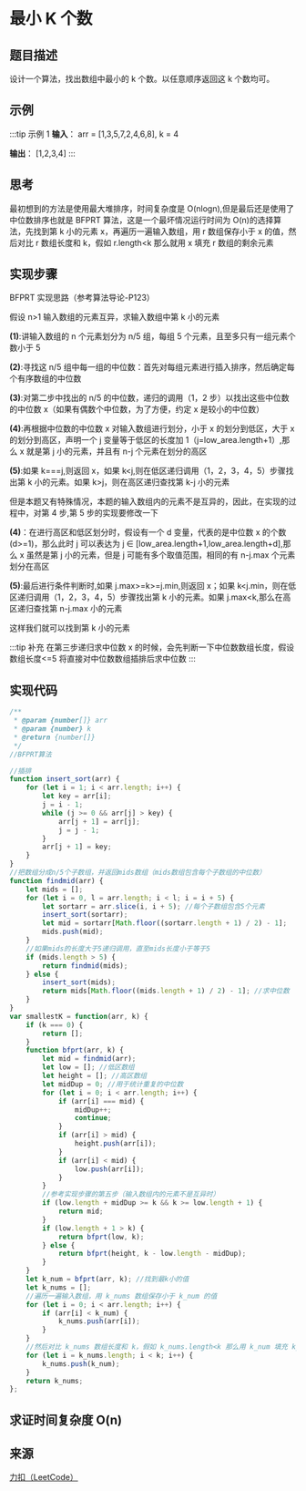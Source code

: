 # 最小 K 个数

## 题目描述

设计一个算法，找出数组中最小的 k 个数。以任意顺序返回这 k 个数均可。

## 示例

:::tip 示例 1
**输入**： arr = [1,3,5,7,2,4,6,8], k = 4

**输出**： [1,2,3,4]
:::

## 思考

最初想到的方法是使用最大堆排序，时间复杂度是 O(nlogn),但是最后还是使用了中位数排序也就是 BFPRT 算法，这是一个最坏情况运行时间为 O(n)的选择算法，先找到第 k 小的元素 x，再遍历一遍输入数组，用 r 数组保存小于 x 的值，然后对比 r 数组长度和 k，假如 r.length<k 那么就用 x 填充 r 数组的剩余元素

## 实现步骤

BFPRT 实现思路（参考算法导论-P123）

假设 n>1 输入数组的元素互异，求输入数组中第 k 小的元素

**(1)**:讲输入数组的 n 个元素划分为 n/5 组，每组 5 个元素，且至多只有一组元素个数小于 5

**(2)**:寻找这 n/5 组中每一组的中位数：首先对每组元素进行插入排序，然后确定每个有序数组的中位数

**(3)**:对第二步中找出的 n/5 的中位数，递归的调用（1，2 步）以找出这些中位数的中位数 x（如果有偶数个中位数，为了方便，约定 x 是较小的中位数）

**(4)**:再根据中位数的中位数 x 对输入数组进行划分，小于 x 的划分到低区，大于 x 的划分到高区，声明一个 j 变量等于低区的长度加 1（j=low_area.length+1）,那么 x 就是第 j 小的元素，并且有 n-j 个元素在划分的高区

**(5)**:如果 k===j,则返回 x，如果 k<j,则在低区递归调用（1，2，3，4，5）步骤找出第 k 小的元素。如果 k>j，则在高区递归查找第 k-j 小的元素

但是本题又有特殊情况，本题的输入数组内的元素不是互异的，因此，在实现的过程中，对第 4 步,第 5 步的实现要修改一下

**(4)**：在进行高区和低区划分时，假设有一个 d 变量，代表的是中位数 x 的个数(d>=1)，那么此时 j 可以表达为 j ∈ [low_area.length+1,low_area.length+d],那么 x 虽然是第 j 小的元素，但是 j 可能有多个取值范围，相同的有 n-j.max 个元素划分在高区

**(5)**:最后进行条件判断时,如果 j.max>=k>=j.min,则返回 x；如果 k<j.min，则在低区递归调用（1，2，3，4，5）步骤找出第 k 小的元素。如果 j.max<k,那么在高区递归查找第 n-j.max 小的元素

这样我们就可以找到第 k 小的元素

:::tip 补充
在第三步递归求中位数 x 的时候，会先判断一下中位数数组长度，假设数组长度<=5 将直接对中位数数组插排后求中位数
:::

## 实现代码

```js
/**
 * @param {number[]} arr
 * @param {number} k
 * @return {number[]}
 */
//BFPRT算法

//插排
function insert_sort(arr) {
    for (let i = 1; i < arr.length; i++) {
        let key = arr[i];
        j = i - 1;
        while (j >= 0 && arr[j] > key) {
            arr[j + 1] = arr[j];
            j = j - 1;
        }
        arr[j + 1] = key;
    }
}
//把数组分成n/5个子数组，并返回mids数组（mids数组包含每个子数组的中位数）
function findmid(arr) {
    let mids = [];
    for (let i = 0, l = arr.length; i < l; i = i + 5) {
        let sortarr = arr.slice(i, i + 5); //每个子数组包含5个元素
        insert_sort(sortarr);
        let mid = sortarr[Math.floor((sortarr.length + 1) / 2) - 1];
        mids.push(mid);
    }
    //如果mids的长度大于5递归调用，直至mids长度小于等于5
    if (mids.length > 5) {
        return findmid(mids);
    } else {
        insert_sort(mids);
        return mids[Math.floor((mids.length + 1) / 2) - 1]; //求中位数
    }
}
var smallestK = function(arr, k) {
    if (k === 0) {
        return [];
    }
    function bfprt(arr, k) {
        let mid = findmid(arr);
        let low = []; //低区数组
        let height = []; //高区数组
        let midDup = 0; //用于统计重复的中位数
        for (let i = 0; i < arr.length; i++) {
            if (arr[i] === mid) {
                midDup++;
                continue;
            }
            if (arr[i] > mid) {
                height.push(arr[i]);
            }
            if (arr[i] < mid) {
                low.push(arr[i]);
            }
        }
        //参考实现步骤的第五步（输入数组内的元素不是互异时）
        if (low.length + midDup >= k && k >= low.length + 1) {
            return mid;
        }
        if (low.length + 1 > k) {
            return bfprt(low, k);
        } else {
            return bfprt(height, k - low.length - midDup);
        }
    }
    let k_num = bfprt(arr, k); //找到最k小的值
    let k_nums = [];
    //遍历一遍输入数组，用 k_nums 数组保存小于 k_num 的值
    for (let i = 0; i < arr.length; i++) {
        if (arr[i] < k_num) {
            k_nums.push(arr[i]);
        }
    }
    //然后对比 k_nums 数组长度和 k，假如 k_nums.length<k 那么用 k_num 填充 k_nums 数组的剩余元素
    for (let i = k_nums.length; i < k; i++) {
        k_nums.push(k_num);
    }
    return k_nums;
};
```

## 求证时间复杂度 O(n)

## 来源

[力扣（LeetCode）](https://leetcode-cn.com/problems/smallest-k-lcci)
